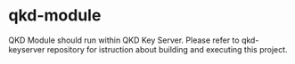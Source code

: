 # qkd-module

QKD Module should run within QKD Key Server. Please refer to qkd-keyserver repository for istruction about building and executing this project.
